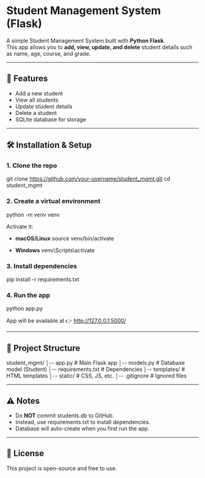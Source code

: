 # Student Management System (Flask)

A simple Student Management System built with **Python Flask**.  
This app allows you to **add, view, update, and delete** student details such as name, age, course, and grade.

---

## 🚀 Features
- Add a new student  
- View all students  
- Update student details  
- Delete a student  
- SQLite database for storage  

---

## 🛠️ Installation & Setup

### 1. Clone the repo
git clone https://github.com/your-username/student_mgmt.git
cd student_mgmt

### 2. Create a virtual environment
python -m venv venv

Activate it:

- **macOS/Linux**
  source venv/bin/activate

- **Windows**
  venv\Scripts\activate

### 3. Install dependencies
pip install -r requirements.txt

### 4. Run the app
python app.py

App will be available at 👉 http://127.0.0.1:5000/

---

## 📂 Project Structure
student_mgmt/
│-- app.py            # Main Flask app
│-- models.py         # Database model (Student)
│-- requirements.txt  # Dependencies
│-- templates/        # HTML templates
│-- static/           # CSS, JS, etc.
│-- .gitignore        # Ignored files

---

## ⚠️ Notes
- Do **NOT** commit students.db to GitHub.  
- Instead, use requirements.txt to install dependencies.  
- Database will auto-create when you first run the app.

---

## 📜 License
This project is open-source and free to use.
